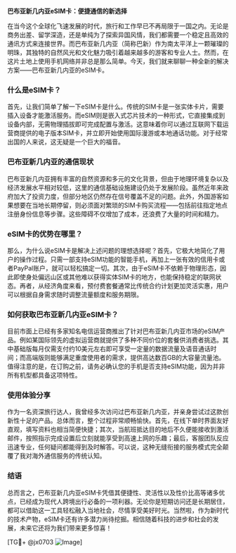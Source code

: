 **巴布亚新几内亚eSIM卡：便捷通信的新选择**

在当今这个全球化飞速发展的时代，旅行和工作早已不再局限于一国之内。无论是商务出差、留学深造，还是单纯为了探索异国风情，我们都需要一个稳定且高效的通讯方式来连接世界。而巴布亚新几内亚（简称巴新）作为南太平洋上一颗璀璨的明珠，其独特的自然风光和文化魅力吸引着越来越多的游客和专业人士。然而，在这片土地上使用手机网络并非总是那么简单。今天，我们就来聊聊一种全新的解决方案——巴布亚新几内亚的eSIM卡。

### 什么是eSIM卡？

首先，让我们简单了解一下eSIM卡是什么。传统的SIM卡是一张实体卡片，需要插入设备才能激活服务。而eSIM则是嵌入式芯片技术的一种形式，它直接集成到设备内部，无需物理插拔即可完成配置与激活。这意味着你可以通过互联网下载运营商提供的电子版本SIM卡，并立即开始使用国际漫游或本地通话功能。对于经常出国的人来说，这无疑是一个巨大的福音。

### 巴布亚新几内亚的通信现状

巴布亚新几内亚拥有丰富的自然资源和多元的文化背景，但由于地理环境复杂以及经济发展水平相对较低，这里的通信基础设施建设仍处于发展阶段。虽然近年来政府加大了投资力度，但部分地区仍然存在信号覆盖不足的问题。此外，外国游客如果想要在当地长期停留，则必须面对繁琐的SIM卡购买流程——包括前往指定地点注册身份信息等步骤。这些障碍不仅增加了成本，还浪费了大量的时间和精力。

### eSIM卡的优势在哪里？

那么，为什么说eSIM卡是解决上述问题的理想选择呢？首先，它极大地简化了用户的操作过程。只需一部支持eSIM功能的智能手机，再加上一张有效的信用卡或者PayPal账户，就可以轻松搞定一切。其次，由于eSIM卡不依赖于物理形态，因此即使身处偏远山区或其他难以获得实体SIM卡的地方，也能保持稳定的联网状态。再者，从经济角度来看，预付费套餐通常比传统合约计划更加灵活实惠，用户可以根据自身需求随时调整流量额度和服务期限。

### 如何获取巴布亚新几内亚eSIM卡？

目前市面上已经有多家知名电信运营商推出了针对巴布亚新几内亚市场的eSIM产品。例如某国际领先的虚拟运营商就提供了多种不同价位的套餐供消费者挑选。其中基础版每月仅需支付约10美元左右即可享受一定量的数据流量及语音通话时间；而高端版则能够满足重度使用者的需求，提供高达数百GB的大容量流量池。值得注意的是，在订购之前，请务必确认您的手机是否支持eSIM功能，因为并非所有机型都具备这项特性。

### 使用体验分享

作为一名资深旅行达人，我曾经多次访问过巴布亚新几内亚，并亲身尝试过这款创新性十足的产品。总体而言，整个过程非常顺畅愉快。首先，在线下单时界面友好直观，填写资料也相当简便快捷；其次，当航班抵达目的地后不久便能接收到激活邮件，按照指示完成设置后立刻就能享受到高速上网的乐趣；最后，客服团队反应迅速专业，任何疑问都能得到及时解答。可以说，这种无缝衔接的服务模式完全颠覆了我对海外通信服务的传统认知。

### 结语

总而言之，巴布亚新几内亚eSIM卡凭借其便捷性、灵活性以及性价比高等诸多优点，已经成为现代人跨境出行必备的一项利器。无论你是短期访问还是长期居住，都可以借助这一工具轻松融入当地社会，尽情享受美好时光。当然啦，作为新时代的技术产物，eSIM卡还有许多潜力尚待挖掘。相信随着科技的进步和社会的发展，未来它还将为我们带来更多惊喜！

[TG💪+ @jx0703 ![Image](https://github.com/user-attachments/assets/dbca1d08-cadb-493c-b0ec-ad6f7a83f270)]